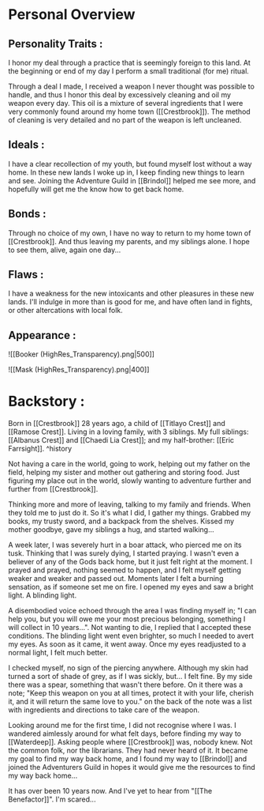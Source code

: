 # Personal Overview
## Personality Traits :
I honor my deal through a practice that is seemingly foreign to this land. At the beginning or end of my day I perform a small traditional (for me) ritual.

Through a deal I made, I received a weapon I never thought was possible to handle, and thus I honor this deal by excessively cleaning and oil my weapon every day. This oil is a mixture of several ingredients that I were very commonly found around my home town ([[Crestbrook]]). The method of cleaning is very detailed and no part of the weapon is left uncleaned. 

## Ideals : 
I have a clear recollection of my youth, but found myself lost without a way home. In these new lands I woke up in, I keep finding new things to learn and see. Joining the Adventure Guild in [[Brindol]] helped me see more, and hopefully will get me the know how to get back home.

## Bonds :
Through no choice of my own, I have no way to return to my home town of [[Crestbrook]]. And thus leaving my parents, and my siblings alone. I hope to see them, alive, again one day...

## Flaws :
I have a weakness for the new intoxicants and other pleasures in these new lands. I'll indulge in more than is good for me, and have often land in fights, or other altercations with local folk.

## Appearance :
![[Booker (HighRes_Transparency).png|500]]

![[Mask (HighRes_Transparency).png|400]]
# Backstory :
Born in [[Crestbrook]] 28 years ago, a child of [[Titlayo Crest]] and [[Ramose Crest]]. 
Living in a loving family, with 3 siblings. My full siblings: [[Albanus Crest]] and [[Chaedi Lia Crest]]; and my half-brother: [[Eric Farrsight]].
^history

Not having a care in the world, going to work, helping out my father on the field, helping my sister and mother out gathering and storing food.
Just figuring my place out in the world, slowly wanting to adventure further and further from [[Crestbrook]]. 

Thinking more and more of leaving, talking to my family and friends. When they told me to just do it. So it's what I did, I gather my things. Grabbed my books, my trusty sword, and a backpack from the shelves. Kissed my mother goodbye, gave my siblings a hug, and started walking...

A week later, I was severely hurt in a boar attack, who pierced me on its tusk. Thinking that I was surely dying, I started praying. I wasn't even a believer of any of the Gods back home, but it just felt right at the moment. I prayed and prayed, nothing seemed to happen, and I felt myself getting weaker and weaker and passed out. Moments later I felt a burning sensation, as if someone set me on fire. I opened my eyes and saw a bright light. A blinding light.

A disembodied voice echoed through the area I was finding myself in; "I can help you, but you will owe me your most precious belonging, something I will collect in 10 years...". 
Not wanting to die, I replied that I accepted these conditions. The blinding light went even brighter, so much I needed to avert my eyes. As soon as it came, it went away. Once my eyes readjusted to a normal light, I felt much better. 

I checked myself, no sign of the piercing anywhere. Although my skin had turned a sort of shade of grey, as if I was sickly, but... I felt fine. 
By my side there was a spear, something that wasn't there before. On it there was a note;
"Keep this weapon on you at all times, protect it with your life, cherish it, and it will return the same love to you." on the back of the note was a list with ingredients and directions to take care of the weapon.

Looking around me for the first time, I did not recognise where I was.
I wandered aimlessly around for what felt days, before finding my way to [[Waterdeep]]. Asking people where [[Crestbrook]] was, nobody knew. Not the common folk, nor the librarians. They had never heard of it. 
It became my goal to find my way back home, and I found my way to [[Brindol]] and joined the Adventurers Guild in hopes it would give me the resources to find my way back home...

It has over been 10 years now. 
And I've yet to hear from "[[The Benefactor]]".
I'm scared...
